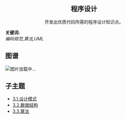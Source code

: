 <h2 align="center">程序设计</h2>
<p align="center">开发出优质代码所需的程序设计知识点。</p>

**关键词:**<br/>
*编码规范,算法,UML*

## 图谱
![图片加载中...](https://github.com/gonglei007/GameDevMind/blob/main/exports/3.程序设计.png?raw=true)

## 子主题
* [3.1.设计模式](https://github.com/gonglei007/GameDevMind/blob/main/mds/3.1.设计模式.md)
* [3.2.数据结构](https://github.com/gonglei007/GameDevMind/blob/main/mds/3.2.数据结构.md)
* [3.3.算法](https://github.com/gonglei007/GameDevMind/blob/main/mds/3.3.算法.md)
